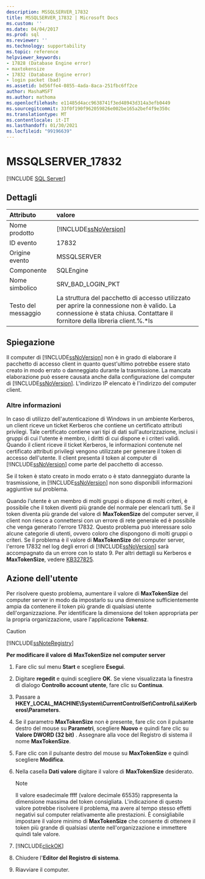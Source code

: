 ```yaml
---
description: MSSQLSERVER_17832
title: MSSQLSERVER_17832 | Microsoft Docs
ms.custom: ''
ms.date: 04/04/2017
ms.prod: sql
ms.reviewer: ''
ms.technology: supportability
ms.topic: reference
helpviewer_keywords:
- 17828 (Database Engine error)
- maxtokensize
- 17832 (Database Engine error)
- login packet (bad)
ms.assetid: bd56ffe4-0855-4ada-8aca-251fbc6ff2ce
author: MashaMSFT
ms.author: mathoma
ms.openlocfilehash: e11485d4acc9638741f3ed48943d314a3efb0449
ms.sourcegitcommit: 33f0f190f962059826e002be165a2bef4f9e350c
ms.translationtype: MT
ms.contentlocale: it-IT
ms.lasthandoff: 01/30/2021
ms.locfileid: "99196639"
---
```

# <a name="mssqlserver_17832"></a>MSSQLSERVER_17832
 [!INCLUDE [SQL Server](../../includes/applies-to-version/sqlserver.md)]
  
## <a name="details"></a>Dettagli  
  
| Attributo | valore |  
| :-------- | :---- |  
|Nome prodotto|[!INCLUDE[ssNoVersion](../../includes/ssnoversion-md.md)]|  
|ID evento|17832|  
|Origine evento|MSSQLSERVER|  
|Componente|SQLEngine|  
|Nome simbolico|SRV_BAD_LOGIN_PKT|  
|Testo del messaggio|La struttura del pacchetto di accesso utilizzato per aprire la connessione non è valido. La connessione è stata chiusa. Contattare il fornitore della libreria client.%.*ls|  
  
## <a name="explanation"></a>Spiegazione  
Il computer di [!INCLUDE[ssNoVersion](../../includes/ssnoversion-md.md)] non è in grado di elaborare il pacchetto di accesso client in quanto quest'ultimo potrebbe essere stato creato in modo errato o danneggiato durante la trasmissione. La mancata elaborazione può essere causata anche dalla configurazione del computer di [!INCLUDE[ssNoVersion](../../includes/ssnoversion-md.md)]. L'indirizzo IP elencato è l'indirizzo del computer client.  
  
### <a name="more-information"></a>Altre informazioni  
In caso di utilizzo dell'autenticazione di Windows in un ambiente Kerberos, un client riceve un ticket Kerberos che contiene un certificato attributi privilegi. Tale certificato contiene vari tipi di dati sull'autorizzazione, inclusi i gruppi di cui l'utente è membro, i diritti di cui dispone e i criteri validi. Quando il client riceve il ticket Kerberos, le informazioni contenute nel certificato attributi privilegi vengono utilizzate per generare il token di accesso dell'utente. Il client presenta il token al computer di [!INCLUDE[ssNoVersion](../../includes/ssnoversion-md.md)] come parte del pacchetto di accesso.  
  
Se il token è stato creato in modo errato o è stato danneggiato durante la trasmissione, in [!INCLUDE[ssNoVersion](../../includes/ssnoversion-md.md)] non sono disponibili informazioni aggiuntive sul problema.  
  
Quando l'utente è un membro di molti gruppi o dispone di molti criteri, è possibile che il token diventi più grande del normale per elencarli tutti. Se il token diventa più grande del valore di **MaxTokenSize** del computer server, il client non riesce a connettersi con un errore di rete generale ed è possibile che venga generato l'errore 17832. Questo problema può interessare solo alcune categorie di utenti, ovvero coloro che dispongono di molti gruppi o criteri. Se il problema è il valore di **MaxTokenSize** del computer server, l'errore 17832 nel log degli errori di [!INCLUDE[ssNoVersion](../../includes/ssnoversion-md.md)] sarà accompagnato da un errore con lo stato 9. Per altri dettagli su Kerberos e **MaxTokenSize**, vedere [KB327825](https://support.microsoft.com/kb/327825).  
  
## <a name="user-action"></a>Azione dell'utente  
Per risolvere questo problema, aumentare il valore di **MaxTokenSize** del computer server in modo da impostarlo su una dimensione sufficientemente ampia da contenere il token più grande di qualsiasi utente dell'organizzazione. Per identificare la dimensione del token appropriata per la propria organizzazione, usare l'applicazione **Tokensz**.  
  
> [!CAUTION]  
> [!INCLUDE[ssNoteRegistry](../../includes/ssnoteregistry-md.md)]  
  
**Per modificare il valore di MaxTokenSize nel computer server**  
  
1.  Fare clic sul menu **Start** e scegliere **Esegui**.  
  
2.  Digitare **regedit** e quindi scegliere **OK**. Se viene visualizzata la finestra di dialogo **Controllo account utente**, fare clic su **Continua**.  
  
3.  Passare a **HKEY_LOCAL_MACHINE\System\CurrentControlSet\Control\Lsa\Kerberos\Parameters**.  
  
4.  Se il parametro **MaxTokenSize** non è presente, fare clic con il pulsante destro del mouse su **Parametri**, scegliere **Nuovo** e quindi fare clic su **Valore DWORD (32 bit)** . Assegnare alla voce del Registro di sistema il nome **MaxTokenSize**.  
  
5.  Fare clic con il pulsante destro del mouse su **MaxTokenSize** e quindi scegliere **Modifica**.  
  
6.  Nella casella **Dati valore** digitare il valore di **MaxTokenSize** desiderato.  
  
    > [!NOTE]  
    > Il valore esadecimale ffff (valore decimale 65535) rappresenta la dimensione massima del token consigliata. L'indicazione di questo valore potrebbe risolvere il problema, ma avere al tempo stesso effetti negativi sul computer relativamente alle prestazioni. È consigliabile impostare il valore minimo di **MaxTokenSize** che consente di ottenere il token più grande di qualsiasi utente nell'organizzazione e immettere quindi tale valore.  
  
7.  [!INCLUDE[clickOK](../../includes/clickok-md.md)]  
  
8.  Chiudere l'**Editor del Registro di sistema**.  
  
9. Riavviare il computer.  
  
